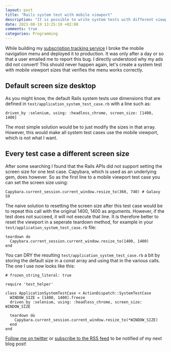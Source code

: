 ```yaml
---
layout: post
title: "Rails system test with mobile viewport"
description: "It is possible to write system tests with different viewport sizes, allowing you to test both mobile and desktop renders of the same page"
date: 2021-08-19 13:25:19 +02:00
comments: true
categories: Programming
---
```


While building my [subscription tracking service](https://everlint.com/) I broke the mobile navigation menu and deployed it to production. It was only after a day or so that a user emailed me to report this bug. I directly understood why my ads did not convert! This should never happen again, let's create a system test with mobile viewport sizes that verifies the menu works correctly.

## Default screen size desktop

As you might know, the default Rails system tests use dimensions that are defined in `test/application_system_test_case.rb` with a line such as:

`driven_by :selenium, using: :headless_chrome, screen_size: [1400, 1400]`

The most simple solution would be to just modify the sizes in that array. However, this would make all system test cases use the mobile viewport, which is not what I want.

## Every test case a different screen size

After some searching I found that the Rails APIs did not support setting the screen size for one test case. Capybara, which is used as an underlying gem, does however. So as the first line to a mobile viewport test case you can set the screen size using:

`Capybara.current_session.current_window.resize_to(360, 740) # Galaxy S9`

The naive solution to resetting the screen size after this test case would be to repeat this call with the original 1400, 1400 as arguments. However, if the test does not succeed, it will not execute that line. It is therefore better to reset the viewport in a seperate teardown method, for example in your `test/application_system_test_case.rb` file:

```
teardown do
  Capybara.current_session.current_window.resize_to(1400, 1400)
end
```

You can DRY the resulting `test/application_system_test_case.rb` a bit by storing the default size in a const array and using that in the various calls. The one I use now looks like this:

```
# frozen_string_literal: true

require 'test_helper'

class ApplicationSystemTestCase < ActionDispatch::SystemTestCase
  WINDOW_SIZE = [1400, 1400].freeze
  driven_by :selenium, using: :headless_chrome, screen_size: WINDOW_SIZE

  teardown do
    Capybara.current_session.current_window.resize_to(*WINDOW_SIZE)
  end
end

```

[Follow me on twitter](https://twitter.com/frankgroeneveld) or [subscribe to the RSS feed](/feed/) to be notified of my next blog post!
